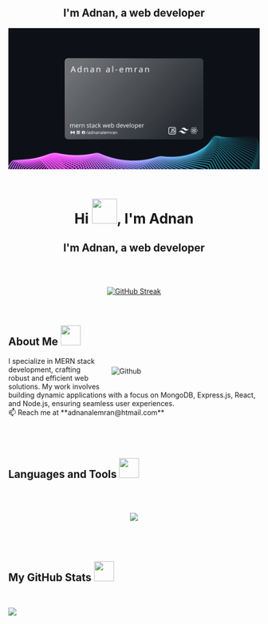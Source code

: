 ## <div align="center">I'm Adnan, a web developer </div>

<img src="image/cover.svg">
<br/>

<br>

<h1 align="center">Hi <img src = "https://raw.githubusercontent.com/shakilahmedatik/shakilahmedatik/main/hi.gif" width="50px" height="50px">, I'm Adnan</h1>  
<h2 align="center">I'm Adnan, a web developer</h2> 
<br>
</br>
<p align="center">
<a href="https://git.io/streak-stats"><img src="https://github-readme-streak-stats.herokuapp.com?user=adnanalemran&theme=tokyonight&border_radius=12.8&date_format=n%2Fj%5B%2FY%5D" alt="GitHub Streak" /></a>
</p>
</br>

<h2> About Me  <img  src = "https://media2.giphy.com/media/ZGHpWzdOEkMKtwLqdc/giphy.gif?cid=ecf05e47a0n3gi1bfqntqmob8g9aid1oyj2wr3ds3mg700bl&rid=giphy.gif" width="40px" height="40px"></h2>
<img style="margin:20px;" width="55%" align="right" alt="Github" src="https://raw.githubusercontent.com/onimur/.github/master/.resources/git-header.svg" />
<p  width="45%"   >
I specialize in MERN stack development, crafting robust and efficient web solutions. My work involves building dynamic applications with a focus on MongoDB, Express.js, React, and Node.js, ensuring seamless user experiences.
<br>
📫 Reach me at **adnanalemran@htmail.com**
</p>

<br> 
<br> 
<h2>Languages and Tools <img src = "https://media2.giphy.com/media/QssGEmpkyEOhBCb7e1/giphy.gif?cid=ecf05e47a0n3gi1bfqntqmob8g9aid1oyj2wr3ds3mg700bl&rid=giphy.gif" width="40px" height="40px"></h2>

<br/>  
<br/>  

<p align="center">
  <a href="#">
    <img src="https://skillicons.dev/icons?i=react,express,mongodb,nodejs,tailwind,css,html,git,c" />
  </a>
</p>


<br/>  
<br/>  
<h2> My GitHub Stats <img src='https://user-images.githubusercontent.com/74038190/212257468-1e9a91f1-b626-4baa-b15d-5c385dfa7ed2.gif' width="40px" height="40px"> </h2>

<br>

 
![](http://github-profile-summary-cards.vercel.app/api/cards/profile-details?username=adnanalemran&theme=2077)
 

 
